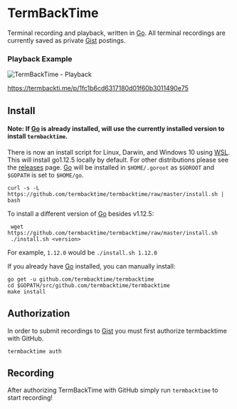 # TermBackTime
Terminal recording and playback, written in [Go]. All terminal recordings are currently saved as private [Gist] postings.

### Playback Example
![TermBackTime - Playback](https://i.imgur.com/RtLL8e2.gif)

https://termbackti.me/p/1fc1b6cd6317180d01f60b3011490e75

## Install
#### Note: If [Go] is already installed, will use the currently installed version to install `termbacktime`.
There is now an install script for Linux, Darwin, and Windows 10 using [WSL]. This will install go1.12.5 locally by default. For other distributions please see the [releases] page. [Go] will be installed in `$HOME/.goroot` as `$GOROOT` and `$GOPATH` is set to `$HOME/go`.

```shell
curl -s -L https://github.com/termbacktime/termbacktime/raw/master/install.sh | bash
```

To install a different version of [Go] besides v1.12.5:
```shell
 wget https://github.com/termbacktime/termbacktime/raw/master/install.sh
 ./install.sh <version>
```

For example, `1.12.0` would be `./install.sh 1.12.0`

If you already have [Go] installed, you can manually install:
```shell
go get -u github.com/termbacktime/termbacktime
cd $GOPATH/src/github.com/termbacktime/termbacktime
make install
```

## Authorization
In order to submit recordings to [Gist] you must first authorize termbacktime with GitHub.
```shell
termbacktime auth
```

## Recording
After authorizing TermBackTime with GitHub simply run `termbacktime` to start recording!

[Go]: https://golang.com/
[WSL]: https://docs.microsoft.com/en-us/windows/wsl/install-win10
[releases]: https://github.com/termbacktime/termbacktime/releases
[Gist]: https://gist.github.com/
